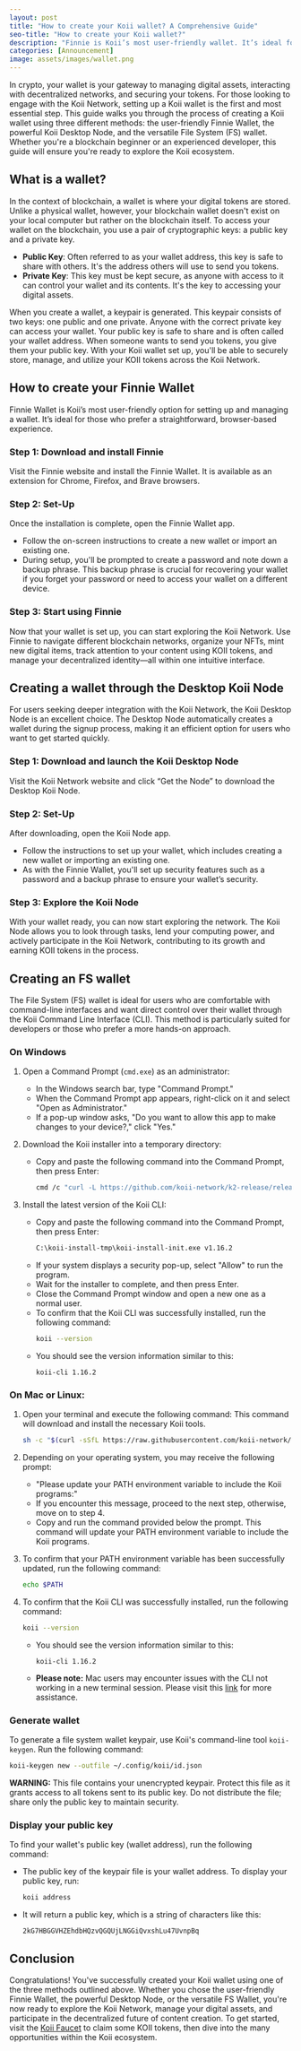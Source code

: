 ```yaml
---
layout: post
title: "How to create your Koii wallet? A Comprehensive Guide"
seo-title: "How to create your Koii wallet?"
description: "Finnie is Koii’s most user-friendly wallet. It’s ideal for those who prefer a straightforward and browser-based experience"
categories: [Announcement]
image: assets/images/wallet.png
---
```


In crypto, your wallet is your gateway to managing digital assets, interacting with decentralized networks, and securing your tokens. For those looking to engage with the Koii Network, setting up a Koii wallet is the first and most essential step. This guide walks you through the process of creating a Koii wallet using three different methods: the user-friendly Finnie Wallet, the powerful Koii Desktop Node, and the versatile File System (FS) wallet. Whether you're a blockchain beginner or an experienced developer, this guide will ensure you're ready to explore the Koii ecosystem.

## **What is a wallet?**

In the context of blockchain, a wallet is where your digital tokens are stored. Unlike a physical wallet, however, your blockchain wallet doesn't exist on your local computer but rather on the blockchain itself. To access your wallet on the blockchain, you use a pair of cryptographic keys: a public key and a private key.

- **Public Key**: Often referred to as your wallet address, this key is safe to share with others. It's the address others will use to send you tokens.
- **Private Key**: This key must be kept secure, as anyone with access to it can control your wallet and its contents. It's the key to accessing your digital assets.

When you create a wallet, a keypair is generated. This keypair consists of two keys: one public and one private. Anyone with the correct private key can access your wallet. Your public key is safe to share and is often called your wallet address. When someone wants to send you tokens, you give them your public key. With your Koii wallet set up, you'll be able to securely store, manage, and utilize your KOII tokens across the Koii Network.

## **How to create your Finnie Wallet**

Finnie Wallet is Koii’s most user-friendly option for setting up and managing a wallet. It’s ideal for those who prefer a straightforward, browser-based experience.

### **Step 1: Download and install Finnie**

Visit the Finnie website and install the Finnie Wallet. It is available as an extension for Chrome, Firefox, and Brave browsers.

### **Step 2: Set-Up**

Once the installation is complete, open the Finnie Wallet app.

- Follow the on-screen instructions to create a new wallet or import an existing one.
- During setup, you'll be prompted to create a password and note down a backup phrase. This backup phrase is crucial for recovering your wallet if you forget your password or need to access your wallet on a different device.

### **Step 3: Start using Finnie**

Now that your wallet is set up, you can start exploring the Koii Network. Use Finnie to navigate different blockchain networks, organize your NFTs, mint new digital items, track attention to your content using KOII tokens, and manage your decentralized identity—all within one intuitive interface.

## **Creating a wallet through the Desktop Koii Node**

For users seeking deeper integration with the Koii Network, the Koii Desktop Node is an excellent choice. The Desktop Node automatically creates a wallet during the signup process, making it an efficient option for users who want to get started quickly.

### **Step 1: Download and launch the Koii Desktop Node**

Visit the Koii Network website and click “Get the Node” to download the Desktop Koii Node.

### **Step 2: Set-Up**

After downloading, open the Koii Node app.

- Follow the instructions to set up your wallet, which includes creating a new wallet or importing an existing one.
- As with the Finnie Wallet, you'll set up security features such as a password and a backup phrase to ensure your wallet’s security.

### **Step 3: Explore the Koii Node**

With your wallet ready, you can now start exploring the network. The Koii Node allows you to look through tasks, lend your computing power, and actively participate in the Koii Network, contributing to its growth and earning KOII tokens in the process.

## **Creating an FS wallet**

The File System (FS) wallet is ideal for users who are comfortable with command-line interfaces and want direct control over their wallet through the Koii Command Line Interface (CLI). This method is particularly suited for developers or those who prefer a more hands-on approach.

### **On Windows**

1. Open a Command Prompt (`cmd.exe`) as an administrator:

   - In the Windows search bar, type "Command Prompt."
   - When the Command Prompt app appears, right-click on it and select "Open as Administrator."
   - If a pop-up window asks, "Do you want to allow this app to make changes to your device?," click "Yes."

2. Download the Koii installer into a temporary directory:

   - Copy and paste the following command into the Command Prompt, then press Enter:
     ```bash
     cmd /c "curl -L https://github.com/koii-network/k2-release/releases/download/v1.16.2/koii-install-init-x86_64-pc-windows-msvc.exe --output C:\koii-install-tmp\koii-install-init.exe --create-dirs"
     ```

3. Install the latest version of the Koii CLI:
   - Copy and paste the following command into the Command Prompt, then press Enter:
     ```bash
     C:\koii-install-tmp\koii-install-init.exe v1.16.2
     ```
   - If your system displays a security pop-up, select "Allow" to run the program.
   - Wait for the installer to complete, and then press Enter.
   - Close the Command Prompt window and open a new one as a normal user.
   - To confirm that the Koii CLI was successfully installed, run the following command:
     ```bash
     koii --version
     ```
   - You should see the version information similar to this:
     ```
     koii-cli 1.16.2
     ```

### **On Mac or Linux:**

1. Open your terminal and execute the following command: This command will download and install the necessary Koii tools.

   ```bash
   sh -c "$(curl -sSfL https://raw.githubusercontent.com/koii-network/k2-release/master/k2-install-init.sh)"
   ```

2. Depending on your operating system, you may receive the following prompt:

   - "Please update your PATH environment variable to include the Koii programs:"
   - If you encounter this message, proceed to the next step, otherwise, move on to step 4.
   - Copy and run the command provided below the prompt. This command will update your PATH environment variable to include the Koii programs.

3. To confirm that your PATH environment variable has been successfully updated, run the following command:

   ```bash
   echo $PATH
   ```

4. To confirm that the Koii CLI was successfully installed, run the following command:

   ```bash
   koii --version
   ```

   - You should see the version information similar to this:

     ```
     koii-cli 1.16.2
     ```

   - **Please note:** Mac users may encounter issues with the CLI not working in a new terminal session. Please visit this [link](https://www.koii.network/docs/develop/command-line-tool/koii-cli/install-cli) for more assistance.

### **Generate wallet**

To generate a file system wallet keypair, use Koii's command-line tool `koii-keygen`. Run the following command:

```bash
koii-keygen new --outfile ~/.config/koii/id.json
```

**WARNING:** This file contains your unencrypted keypair. Protect this file as it grants access to all tokens sent to its public key. Do not distribute the file; share only the public key to maintain security.

### **Display your public key**

To find your wallet's public key (wallet address), run the following command:

- The public key of the keypair file is your wallet address. To display your public key, run:
  ```bash
  koii address
  ```
- It will return a public key, which is a string of characters like this:
  ```
  2kG7HBGGVHZEhdbHQzvQGQUjLNGGiQvxshLu47UvnpBq
  ```

## **Conclusion**

Congratulations! You've successfully created your Koii wallet using one of the three methods outlined above. Whether you chose the user-friendly Finnie Wallet, the powerful Desktop Node, or the versatile FS Wallet, you're now ready to explore the Koii Network, manage your digital assets, and participate in the decentralized future of content creation. To get started, visit the [Koii Faucet](https://faucet.koii.network/) to claim some KOII tokens, then dive into the many opportunities within the Koii ecosystem.
